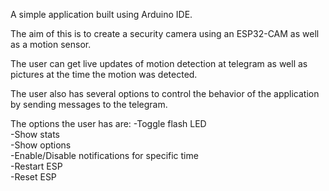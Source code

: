 A simple application built using Arduino IDE.

The aim of this is to create a security camera using an ESP32-CAM as well as a motion sensor.

The user can get live updates of motion detection at telegram as well as pictures at the time the motion was detected.

The user also has several options to control the behavior of the application by sending messages to the telegram.

The options the user has are:
-Toggle flash LED  
-Show stats  
-Show options  
-Enable/Disable notifications for specific time  
-Restart ESP  
-Reset ESP  
